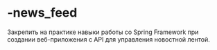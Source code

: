 # -news_feed
Закрепить на практике навыки работы со Spring Framework при создании веб-приложения с API для управления новостной лентой. 
